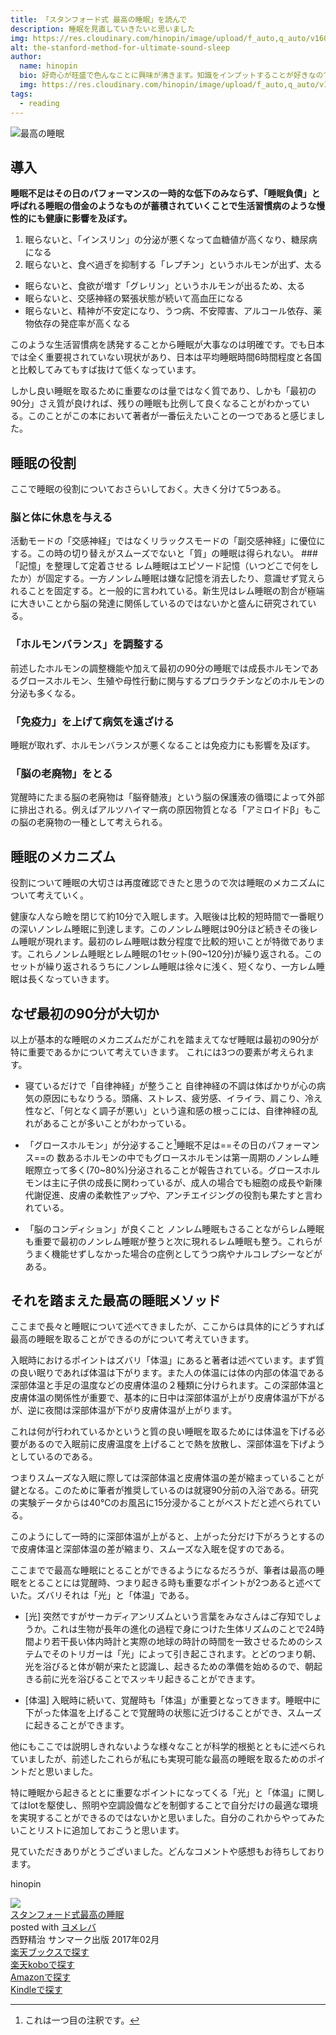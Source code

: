 ```yaml
---
title: 「スタンフォード式 最高の睡眠」を読んで
description: 睡眠を見直していきたいと思いました
img: https://res.cloudinary.com/hinopin/image/upload/f_auto,q_auto/v1609292037/hinopin-blog/the-stanford-method-for-ultimate-sound-sleep_xtaieg.webp
alt: the-stanford-method-for-ultimate-sound-sleep
author: 
  name: hinopin
  bio: 好奇心が旺盛で色んなことに興味が沸きます。知識をインプットすることが好きなのですが逆にアウトプットすることが苦手なのでアウトプットする場としてこのBlogを始めました。
  img: https://res.cloudinary.com/hinopin/image/upload/f_auto,q_auto/v1609292036/hinopin-blog/auther_hinopin_wpmkll.webp
tags: 
  - reading
---
```

![最高の睡眠](https://user-images.githubusercontent.com/45329260/103090013-31571880-4633-11eb-9740-34a15d6436f8.jpg)

## 導入
**睡眠不足はその日のパフォーマンスの一時的な低下のみならず、「睡眠負債」と呼ばれる睡眠の借金のようなものが蓄積されていくことで生活習慣病のような慢性的にも健康に影響を及ぼす。**  
  
    
      
1. 眠らないと、「インスリン」の分泌が悪くなって血糖値が高くなり、糖尿病になる
2. 眠らないと、食べ過ぎを抑制する「レプチン」というホルモンが出ず、太る
* 眠らないと、食欲が増す「グレリン」というホルモンが出るため、太る
* 眠らないと、交感神経の緊張状態が続いて高血圧になる
* 眠らないと、精神が不安定になり、うつ病、不安障害、アルコール依存、薬物依存の発症率が高くなる



このような生活習慣病を誘発することから睡眠が大事なのは明確です。でも日本では全く重要視されていない現状があり、日本は平均睡眠時間6時間程度と各国と比較してみてもすば抜けて低くなっています。

しかし良い睡眠を取るために重要なのは量ではなく質であり、しかも「最初の90分」さえ質が良ければ、残りの睡眠も比例して良くなることがわかっている。このことがこの本において著者が一番伝えたいことの一つであると感じました。

## 睡眠の役割
ここで睡眠の役割についておさらいしておく。大きく分けて5つある。
### 脳と体に休息を与える
活動モードの「交感神経」ではなくリラックスモードの「副交感神経」に優位にする。この時の切り替えがスムーズでないと「質」の睡眠は得られない。
###「記憶」を整理して定着させる
レム睡眠はエピソード記憶（いつどこで何をしたか）が固定する。一方ノンレム睡眠は嫌な記憶を消去したり、意識せず覚えられることを固定する。と一般的に言われている。新生児はレム睡眠の割合が極端に大きいことから脳の発達に関係しているのではないかと盛んに研究されている。
### 「ホルモンバランス」を調整する
前述したホルモンの調整機能や加えて最初の90分の睡眠では成長ホルモンであるグロースホルモン、生殖や母性行動に関与するプロラクチンなどのホルモンの分泌も多くなる。
### 「免疫力」を上げて病気を遠ざける
睡眠が取れず、ホルモンバランスが悪くなることは免疫力にも影響を及ぼす。
### 「脳の老廃物」をとる
覚醒時にたまる脳の老廃物は「脳脊髄液」という脳の保護液の循環によって外部に排出される。例えばアルツハイマー病の原因物質となる「アミロイドβ」もこの脳の老廃物の一種として考えられる。

## 睡眠のメカニズム
役割について睡眠の大切さは再度確認できたと思うので次は睡眠のメカニズムについて考えていく。

健康な人なら瞼を閉じて約10分で入眠します。入眠後は比較的短時間で一番眠りの深いノンレム睡眠に到達します。このノンレム睡眠は90分ほど続きその後レム睡眠が現れます。最初のレム睡眠は数分程度で比較的短いことが特徴であります。これらノンレム睡眠とレム睡眠の1セット(90~120分)が繰り返される。このセットが繰り返されるうちにノンレム睡眠は徐々に浅く、短くなり、一方レム睡眠は長くなっていきます。

## なぜ最初の90分が大切か
以上が基本的な睡眠のメカニズムだがこれを踏まえてなぜ睡眠は最初の90分が特に重要であるかについて考えていきます。
これには3つの要素が考えられます。

* 寝ているだけで「自律神経」が整うこと
自律神経の不調は体ばかりが心の病気の原因にもなりうる。頭痛、ストレス、疲労感、イライラ、肩こり、冷え性など、「何となく調子が悪い」という違和感の根っこには、自律神経の乱れがあることが多いことがわかっている。

* 「グロースホルモン」が分泌すること[^1]睡眠不足は==その日のパフォーマンス==の
数あるホルモンの中でもグロースホルモンは第一周期のノンレム睡眠際立って多く(70~80%)分泌されることが報告されている。グロースホルモンは主に子供の成長に関わっているが、成人の場合でも細胞の成長や新陳代謝促進、皮膚の柔軟性アップや、アンチエイジングの役割も果たすと言われている。

* 「脳のコンディション」が良くこと
ノンレム睡眠もさることながらレム睡眠も重要で最初のノンレム睡眠が整うと次に現れるレム睡眠も整う。これらがうまく機能せずしなかった場合の症例としてうつ病やナルコレプシーなどがある。


## それを踏まえた最高の睡眠メソッド
ここまで長々と睡眠について述べてきましたが、ここからは具体的にどうすれば最高の睡眠を取ることができるのがについて考えていきます。

入眠時におけるポイントはズバリ「体温」にあると著者は述べています。まず質の良い眠りであれば体温は下がります。また人の体温には体の内部の体温である深部体温と手足の温度などの皮膚体温の２種類に分けられます。この深部体温と皮膚体温の関係性が重要で、基本的に日中は深部体温が上がり皮膚体温が下がるが、逆に夜間は深部体温が下がり皮膚体温が上がります。

これは何が行われているかというと質の良い睡眠を取るためには体温を下げる必要があるので入眠前に皮膚温度を上げることで熱を放散し、深部体温を下げようとしているのである。

つまりスムーズな入眠に際しては深部体温と皮膚体温の差が縮まっていることが鍵となる。このために筆者が推奨しているのは就寝90分前の入浴である。研究の実験データからは40℃のお風呂に15分浸かることがベストだと述べられている。

このようにして一時的に深部体温が上がると、上がった分だけ下がろうとするので皮膚体温と深部体温の差が縮まり、スムーズな入眠を促すのである。

ここまでで最高な睡眠にとることができるようになるだろうが、筆者は最高の睡眠をとることには覚醒時、つまり起きる時も重要なポイントが2つあると述べていた。ズバリそれは「光」と「体温」である。

* [光]
突然ですがサーカディアンリズムという言葉をみなさんはご存知でしょうか。これは生物が長年の進化の過程で身につけた生体リズムのことで24時間より若干長い体内時計と実際の地球の時計の時間を一致させるためのシステムでそのトリガーは「光」によって引き起こされます。とどのつまり朝、光を浴びると体が朝が来たと認識し、起きるための準備を始めるので、朝起きる前に光を浴びることでスッキリ起きることができます。

* [体温]
入眠時に続いて、覚醒時も「体温」が重要となってきます。睡眠中に下がった体温を上げることで覚醒時の状態に近づけることができ、スムーズに起きることができます。

他にもここでは説明しきれないような様々なことが科学的根拠とともに述べられていましたが、前述したこれらが私にも実現可能な最高の睡眠を取るためのポイントだと思いました。

特に睡眠から起きるととに重要なポイントになってくる「光」と「体温」に関してはIotを駆使し、照明や空調設備などを制御することで自分だけの最適な環境を実現することができるのではないかと思いました。自分のこれからやってみたいことリストに追加しておこうと思います。

[^1]: これは一つ目の注釈です。

見ていただきありがとうございました。どんなコメントや感想もお待ちしております。

hinopin

<div class="cstmreba"><div class="booklink-box"><div class="booklink-image"><a href="https://hb.afl.rakuten.co.jp/hgc/1e3a2654.1f6d69f4.1e3a2655.66c60894/yomereba_main_202012291716487218?pc=http%3A%2F%2Fbooks.rakuten.co.jp%2Frb%2F14657717%2F%3Fscid%3Daf_ich_link_urltxt%26m%3Dhttp%3A%2F%2Fm.rakuten.co.jp%2Fev%2Fbook%2F" target="_blank" rel="nofollow" ><img src="https://thumbnail.image.rakuten.co.jp/@0_mall/book/cabinet/6015/9784763136015.jpg?_ex=200x200" style="border: none;" /></a></div><div class="booklink-info"><div class="booklink-name"><a href="https://hb.afl.rakuten.co.jp/hgc/1e3a2654.1f6d69f4.1e3a2655.66c60894/yomereba_main_202012291716487218?pc=http%3A%2F%2Fbooks.rakuten.co.jp%2Frb%2F14657717%2F%3Fscid%3Daf_ich_link_urltxt%26m%3Dhttp%3A%2F%2Fm.rakuten.co.jp%2Fev%2Fbook%2F" target="_blank" rel="nofollow" >スタンフォード式最高の睡眠</a><div class="booklink-powered-date">posted with <a href="https://yomereba.com" rel="nofollow" target="_blank">ヨメレバ</a></div></div><div class="booklink-detail">西野精治 サンマーク出版 2017年02月    </div><div class="booklink-link2"><div class="shoplinkrakuten"><a href="https://hb.afl.rakuten.co.jp/hgc/1e3a2654.1f6d69f4.1e3a2655.66c60894/yomereba_main_202012291716487218?pc=http%3A%2F%2Fbooks.rakuten.co.jp%2Frb%2F14657717%2F%3Fscid%3Daf_ich_link_urltxt%26m%3Dhttp%3A%2F%2Fm.rakuten.co.jp%2Fev%2Fbook%2F" target="_blank" rel="nofollow" >楽天ブックスで探す</a></div><div class="shoplinkrakukobo"><a href="http://hb.afl.rakuten.co.jp/hgc/1e3a2654.1f6d69f4.1e3a2655.66c60894/yomereba_main_202012291716487218?pc=https%3A%2F%2Fbooks.rakuten.co.jp%2Frk%2Fdc4b51ee4b033a258c1bf450970d8f8f%2F%3Fscid%3Daf_ich_link_urltxt%26m%3Dhttp%3A%2F%2Fm.rakuten.co.jp%2Fev%2Fbook%2F" target="_blank" rel="nofollow" >楽天koboで探す</a></div><div class="shoplinkamazon"><a href="https://www.amazon.co.jp/exec/obidos/asin/4763136011/hinopinblog-22/" target="_blank" rel="nofollow" >Amazonで探す</a></div><div class="shoplinkkindle"><a href="https://www.amazon.co.jp/gp/search?keywords=%E3%82%B9%E3%82%BF%E3%83%B3%E3%83%95%E3%82%A9%E3%83%BC%E3%83%89%E5%BC%8F%E6%9C%80%E9%AB%98%E3%81%AE%E7%9D%A1%E7%9C%A0&__mk_ja_JP=%83J%83%5E%83J%83i&url=node%3D2275256051&tag=hinopinblog-22" target="_blank" rel="nofollow" >Kindleで探す</a></div>                              	  	  	  	  	</div></div><div class="booklink-footer"></div></div></div>

